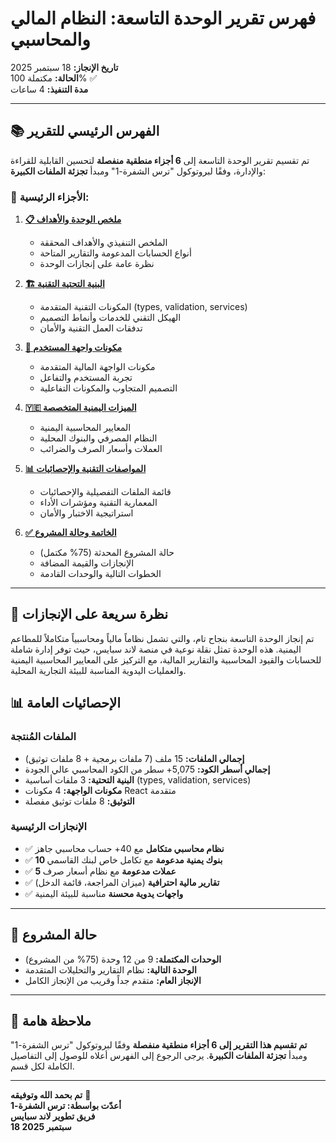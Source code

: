 # فهرس تقرير الوحدة التاسعة: النظام المالي والمحاسبي

**تاريخ الإنجاز:** 18 سبتمبر 2025  
**الحالة:** مكتملة 100% ✅  
**مدة التنفيذ:** 4 ساعات  

---

## 📚 الفهرس الرئيسي للتقرير

تم تقسيم تقرير الوحدة التاسعة إلى **6 أجزاء منطقية منفصلة** لتحسين القابلية للقراءة والإدارة، وفقًا لبروتوكول "ترس الشفرة-1" ومبدأ **تجزئة الملفات الكبيرة**:

### **📖 الأجزاء الرئيسية:**

1. **[📋 ملخص الوحدة والأهداف](module-9-summary.md)**
   - الملخص التنفيذي والأهداف المحققة
   - أنواع الحسابات المدعومة والتقارير المتاحة
   - نظرة عامة على إنجازات الوحدة

2. **[🏗️ البنية التحتية التقنية](module-9-infrastructure.md)**
   - المكونات التقنية المتقدمة (types, validation, services)
   - الهيكل التقني للخدمات وأنماط التصميم
   - تدفقات العمل التقنية والأمان

3. **[🎨 مكونات واجهة المستخدم](module-9-ui-components.md)**
   - مكونات الواجهة المالية المتقدمة
   - تجربة المستخدم والتفاعل
   - التصميم المتجاوب والمكونات التفاعلية

4. **[🇾🇪 الميزات اليمنية المتخصصة](module-9-yemeni-features.md)**
   - المعايير المحاسبية اليمنية
   - النظام المصرفي والبنوك المحلية
   - العملات وأسعار الصرف والضرائب

5. **[📊 المواصفات التقنية والإحصائيات](module-9-technical-specs.md)**
   - قائمة الملفات التفصيلية والإحصائيات
   - المعمارية التقنية ومؤشرات الأداء
   - استراتيجية الاختبار والأمان

6. **[✅ الخاتمة وحالة المشروع](module-9-conclusion.md)**
   - حالة المشروع المحدثة (75% مكتمل)
   - الإنجازات والقيمة المضافة
   - الخطوات التالية والوحدات القادمة

---

## 🎯 نظرة سريعة على الإنجازات

تم إنجاز الوحدة التاسعة بنجاح تام، والتي تشمل نظاماً مالياً ومحاسبياً متكاملاً للمطاعم اليمنية. هذه الوحدة تمثل نقلة نوعية في منصة لاند سبايس، حيث توفر إدارة شاملة للحسابات والقيود المحاسبية والتقارير المالية، مع التركيز على المعايير المحاسبية اليمنية والعمليات اليدوية المناسبة للبيئة التجارية المحلية.

## 📊 الإحصائيات العامة

### **الملفات المُنتجة**
- **إجمالي الملفات:** 15 ملف (7 ملفات برمجية + 8 ملفات توثيق)
- **إجمالي أسطر الكود:** 5,075+ سطر من الكود المحاسبي عالي الجودة
- **البنية التحتية:** 3 ملفات أساسية (types, validation, services)
- **مكونات الواجهة:** 4 مكونات React متقدمة
- **التوثيق:** 8 ملفات توثيق مفصلة

### **الإنجازات الرئيسية**
- ✅ **نظام محاسبي متكامل** مع 40+ حساب محاسبي جاهز
- ✅ **10 بنوك يمنية مدعومة** مع تكامل خاص لبنك القاسمي
- ✅ **5 عملات مدعومة** مع نظام أسعار صرف
- ✅ **تقارير مالية احترافية** (ميزان المراجعة، قائمة الدخل)
- ✅ **واجهات يدوية محسنة** مناسبة للبيئة اليمنية

---

## 🚀 حالة المشروع

- **الوحدات المكتملة:** 9 من 12 وحدة (75% من المشروع)
- **الوحدة التالية:** نظام التقارير والتحليلات المتقدمة
- **الإنجاز العام:** متقدم جداً وقريب من الإنجاز الكامل

---

## 📝 ملاحظة هامة

**تم تقسيم هذا التقرير إلى 6 أجزاء منطقية منفصلة** وفقًا لبروتوكول "ترس الشفرة-1" ومبدأ **تجزئة الملفات الكبيرة**. يرجى الرجوع إلى الفهرس أعلاه للوصول إلى التفاصيل الكاملة لكل قسم.

---

**تم بحمد الله وتوفيقه** 🤲  
**أعدّت بواسطة: ترس الشفرة-1**  
**فريق تطوير لاند سبايس**  
**18 سبتمبر 2025**

